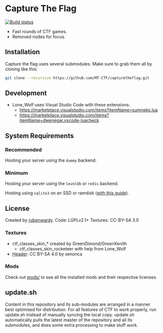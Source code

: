 # Capture The Flag

[![Build status](https://github.com/MT-CTF/capturetheflag/workflows/build/badge.svg)](https://github.com/MT-CTF/capturetheflag/actions)

* Fast rounds of CTF games.
* Removed nodes for focus.

## Installation

Capture the flag uses several submodules. Make sure to grab them all by cloning like this:

```sh
git clone --recursive https://github.com/MT-CTF/capturetheflag.git
```

## Development

* Lone_Wolf uses Visual Studio Code with these extensions:
  * https://marketplace.visualstudio.com/items?itemName=sumneko.lua
  * https://marketplace.visualstudio.com/items?itemName=dwenegar.vscode-luacheck

## System Requirements

### Recommended

Hosting your server using the `dummy` backend.

### Minimum

Hosting your server using the `leveldb` or `redis` backend.

Hosting using `sqlite3` on an SSD or ramdisk ([with this guide](https://forum.minetest.net/viewtopic.php?f=10&t=9588)).

## License

Created by [rubenwardy](https://rubenwardy.com/).
Code: LGPLv2.1+
Textures: CC-BY-SA 3.0

### Textures

* ctf_classes_skin_* created by GreenDimond/GreenXenith
    * ctf_classes_skin_rocketeer with help from Lone_Wolf
* [Header](menu/header.png): CC BY-SA 4.0 by xenonca

### Mods

Check out [mods/](mods/) to see all the installed mods and their respective licenses.

## update.sh

Content in this repository and its sub-modules are arranged in a manner best optimised for distribution. For all features of CTF to work properly, run update.sh instead of manually syncing the local copy. update.sh automatically pulls the latest master of the repository and all its submodules, and does some extra processing to make stuff work.
